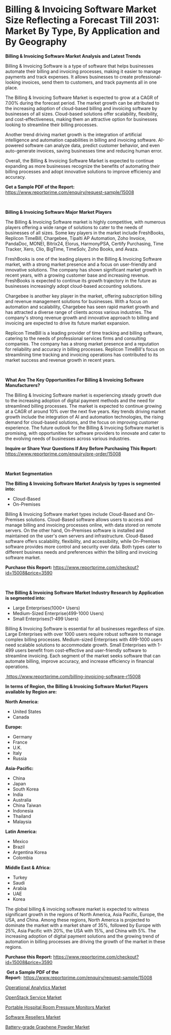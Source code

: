 <p><h1>Billing & Invoicing Software Market Size Reflecting a Forecast Till 2031: Market By Type, By Application and By Geography</h1></p><p><strong>Billing & Invoicing Software Market Analysis and Latest Trends</strong></p>
<p><p>Billing & Invoicing Software is a type of software that helps businesses automate their billing and invoicing processes, making it easier to manage payments and track expenses. It allows businesses to create professional-looking invoices, send them to customers, and track payments all in one place.</p><p>The Billing & Invoicing Software Market is expected to grow at a CAGR of 7.00% during the forecast period. The market growth can be attributed to the increasing adoption of cloud-based billing and invoicing software by businesses of all sizes. Cloud-based solutions offer scalability, flexibility, and cost-effectiveness, making them an attractive option for businesses looking to streamline their billing processes.</p><p>Another trend driving market growth is the integration of artificial intelligence and automation capabilities in billing and invoicing software. AI-powered software can analyze data, predict customer behavior, and even auto-generate invoices, saving businesses time and reducing human error.</p><p>Overall, the Billing & Invoicing Software Market is expected to continue expanding as more businesses recognize the benefits of automating their billing processes and adopt innovative solutions to improve efficiency and accuracy.</p></p>
<p><strong>Get a Sample PDF of the Report:&nbsp;</strong> <a href="https://www.reportprime.com/enquiry/request-sample/15008">https://www.reportprime.com/enquiry/request-sample/15008</a></p>
<p>&nbsp;</p>
<p><strong>Billing & Invoicing Software Major Market Players</strong></p>
<p><p>The Billing & Invoicing Software market is highly competitive, with numerous players offering a wide range of solutions to cater to the needs of businesses of all sizes. Some key players in the market include FreshBooks, Replicon TimeBill, Chargebee, Tipalti AP Automation, Zoho Invoice, PandaDoc, MONEI, Bitrix24, Elorus, HarmonyPSA, Certify Purchasing, Time Tracker, Xero, Clio, BigTime, TimeSolv, Zoho Books, and Avaza.</p><p>FreshBooks is one of the leading players in the Billing & Invoicing Software market, with a strong market presence and a focus on user-friendly and innovative solutions. The company has shown significant market growth in recent years, with a growing customer base and increasing revenue. FreshBooks is expected to continue its growth trajectory in the future as businesses increasingly adopt cloud-based accounting solutions.</p><p>Chargebee is another key player in the market, offering subscription billing and revenue management solutions for businesses. With a focus on automation and scalability, Chargebee has seen rapid market growth and has attracted a diverse range of clients across various industries. The company's strong revenue growth and innovative approach to billing and invoicing are expected to drive its future market expansion.</p><p>Replicon TimeBill is a leading provider of time tracking and billing software, catering to the needs of professional services firms and consulting companies. The company has a strong market presence and a reputation for reliability and accuracy in billing processes. Replicon TimeBill's focus on streamlining time tracking and invoicing operations has contributed to its market success and revenue growth in recent years.</p></p>
<p>&nbsp;</p>
<p><strong>What Are The Key Opportunities For Billing & Invoicing Software Manufacturers?</strong></p>
<p><p>The Billing & Invoicing Software market is experiencing steady growth due to the increasing adoption of digital payment methods and the need for streamlined billing processes. The market is expected to continue growing at a CAGR of around 10% over the next five years. Key trends driving market growth include the integration of AI and automation technologies, the rising demand for cloud-based solutions, and the focus on improving customer experience. The future outlook for the Billing & Invoicing Software market is promising, with opportunities for software providers to innovate and cater to the evolving needs of businesses across various industries.</p></p>
<p><strong>Inquire or Share Your Questions If Any Before Purchasing This Report:</strong> <a href="https://www.reportprime.com/enquiry/pre-order/15008">https://www.reportprime.com/enquiry/pre-order/15008</a></p>
<p>&nbsp;</p>
<p><strong>Market Segmentation</strong></p>
<p><strong>The Billing & Invoicing Software Market Analysis by types is segmented into:</strong></p>
<p><ul><li>Cloud-Based</li><li>On-Premises</li></ul></p>
<p><p>Billing & Invoicing Software market types include Cloud-Based and On-Premises solutions. Cloud-Based software allows users to access and manage billing and invoicing processes online, with data stored on remote servers. On the other hand, On-Premises software is installed and maintained on the user's own servers and infrastructure. Cloud-Based software offers scalability, flexibility, and accessibility, while On-Premises software provides more control and security over data. Both types cater to different business needs and preferences within the billing and invoicing software market.</p></p>
<p><strong>Purchase this Report:&nbsp;</strong><a href="https://www.reportprime.com/checkout?id=15008&price=3590">https://www.reportprime.com/checkout?id=15008&price=3590</a></p>
<p>&nbsp;</p>
<p><strong>The Billing & Invoicing Software Market Industry Research by Application is segmented into:</strong></p>
<p><ul><li>Large Enterprises(1000+ Users)</li><li>Medium-Sized Enterprise(499-1000 Users)</li><li>Small Enterprises(1-499 Users)</li></ul></p>
<p><p>Billing & Invoicing Software is essential for all businesses regardless of size. Large Enterprises with over 1000 users require robust software to manage complex billing processes. Medium-sized Enterprises with 499-1000 users need scalable solutions to accommodate growth. Small Enterprises with 1-499 users benefit from cost-effective and user-friendly software to streamline invoicing. Each segment of the market seeks software that can automate billing, improve accuracy, and increase efficiency in financial operations.</p></p>
<p><a href="https://www.reportprime.com/billing-invoicing-software-r15008">&nbsp;https://www.reportprime.com/billing-invoicing-software-r15008</a></p>
<p><strong>In terms of Region, the Billing & Invoicing Software Market Players available by Region are:</strong></p>
<p>
    <p> <strong> North America: </strong>
        <ul>
            <li>United States</li>
            <li>Canada</li>
        </ul>
        </p> 
    <p> <strong> Europe: </strong>
        <ul>
            <li>Germany</li>
            <li>France</li>
            <li>U.K.</li>
            <li>Italy</li>
            <li>Russia</li>
        </ul>
        </p> 
    <p> <strong> Asia-Pacific: </strong>
        <ul>
            <li>China</li>
            <li>Japan</li>
            <li>South Korea</li>
            <li>India</li>
            <li>Australia</li>
            <li>China Taiwan</li>
            <li>Indonesia</li>
            <li>Thailand</li>
            <li>Malaysia</li>
        </ul>
        </p> 
    <p> <strong> Latin America: </strong>
        <ul>
            <li>Mexico</li>
            <li>Brazil</li>
            <li>Argentina Korea</li>
            <li>Colombia</li>
        </ul>
        </p> 
    <p> <strong> Middle East & Africa: </strong>
        <ul>
            <li>Turkey</li>
            <li>Saudi</li>
            <li>Arabia</li>
            <li>UAE</li>
            <li>Korea</li>
        </ul>
    </p>
    </p>
<p><p>The global billing & invoicing software market is expected to witness significant growth in the regions of North America, Asia Pacific, Europe, the USA, and China. Among these regions, North America is projected to dominate the market with a market share of 35%, followed by Europe with 25%, Asia Pacific with 20%, the USA with 15%, and China with 5%. The increasing adoption of digital payment solutions and the growing trend of automation in billing processes are driving the growth of the market in these regions.</p></p>
<p><strong>Purchase this Report: </strong><a href="https://www.reportprime.com/checkout?id=15008&price=3590">https://www.reportprime.com/checkout?id=15008&price=3590</a></p>
<p>&nbsp;<strong>Get a Sample PDF of the Report:&nbsp;&nbsp;</strong><a href="https://www.reportprime.com/enquiry/request-sample/15008">https://www.reportprime.com/enquiry/request-sample/15008</a></p>
<p><strong></strong></p>
<p><p><a href="https://issuu.com/reportprime-2/docs/operational-analytics-market-size-2030.pptx">Operational Analytics Market</a></p><p><a href="https://issuu.com/reportprime-2/docs/openstack-service-market-size-2030.pptx">OpenStack Service Market</a></p><p><a href="https://medium.com/@akshatreportprime/portable-hospital-room-pressure-monitors-market-share-and-new-trends-analysis-by-its-type-d91963fb5293">Portable Hospital Room Pressure Monitors Market</a></p><p><a href="https://github.com/provorikovar/Market-Research-Report-List-5/blob/main/software-resellers-market.md">Software Resellers Market</a></p><p><a href="https://www.linkedin.com/pulse/battery-grade-graphene-powder-market-size-share-analysis-growth-ughlf">Battery-grade Graphene Powder Market</a></p></p>